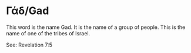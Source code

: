 # Γάδ/Gad

This word is the name Gad.  It is the name of a group of people. This is the name of one of the tribes of Israel.

See: Revelation 7:5
